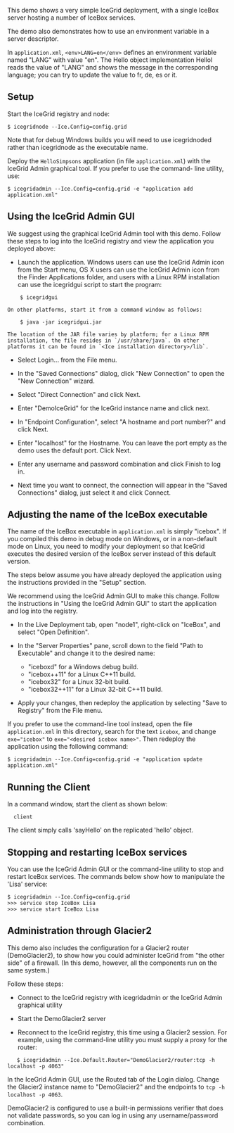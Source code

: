 This demo shows a very simple IceGrid deployment, with a single
IceBox server hosting a number of IceBox services.

The demo also demonstrates how to use an environment variable in a
server descriptor.

In `application.xml`, `<env>LANG=en</env>` defines an environment variable
named "LANG" with value "en". The Hello object implementation HelloI
reads the value of "LANG" and shows the message in the corresponding
language; you can try to update the value to fr, de, es or it.


Setup
-----

Start the IceGrid registry and node:

    $ icegridnode --Ice.Config=config.grid

Note that for debug Windows builds you will need to use icegridnoded
rather than icegridnode as the executable name.

Deploy the `HelloSimpsons` application (in file `application.xml`) with
the IceGrid Admin graphical tool. If you prefer to use the command-
line utility, use:

    $ icegridadmin --Ice.Config=config.grid -e "application add application.xml"

Using the IceGrid Admin GUI
---------------------------

We suggest using the graphical IceGrid Admin tool with this demo. Follow 
these steps to log into the IceGrid registry and view the application 
you deployed above:

  - Launch the application. Windows users can use the IceGrid Admin
    icon from the Start menu, OS X users can use the IceGrid Admin
    icon from the Finder Applications folder, and users with a Linux
    RPM installation can use the icegridgui script to start the
    program:
```
    $ icegridgui
```
    On other platforms, start it from a command window as follows:
```
    $ java -jar icegridgui.jar
```
    The location of the JAR file varies by platform; for a Linux RPM
    installation, the file resides in `/usr/share/java`. On other
    platforms it can be found in `<Ice installation directory>/lib`.

  - Select Login... from the File menu.

  - In the "Saved Connections" dialog, click "New Connection" to open
    the "New Connection" wizard.

  - Select "Direct Connection" and click Next.

  - Enter "DemoIceGrid" for the IceGrid instance name and click next.

  - In "Endpoint Configuration", select "A hostname and port number?"
    and click Next.

  - Enter "localhost" for the Hostname. You can leave the port empty
    as the demo uses the default port. Click Next.

  - Enter any username and password combination and click Finish
    to log in.

  - Next time you want to connect, the connection will appear in the
    "Saved Connections" dialog, just select it and click Connect.


Adjusting the name of the IceBox executable
-------------------------------------------

The name of the IceBox executable in `application.xml` is simply 
"icebox". If you compiled this demo in debug mode on Windows, 
or in a non-default mode on Linux, you need to modify your deployment 
so that IceGrid executes the desired version of the IceBox server
instead of this default version. 

The steps below assume you have already deployed the application using 
the instructions provided in the "Setup" section.

We recommend using the IceGrid Admin GUI to make this change. Follow the
instructions in "Using the IceGrid Admin GUI" to start the application 
and log into the registry.

  - In the Live Deployment tab, open "node1", right-click on "IceBox",
    and select "Open Definition".

  - In the "Server Properties" pane, scroll down to the field "Path to
    Executable" and change it to the desired name:
      - "iceboxd" for a Windows debug build.
      - "icebox++11" for a Linux C++11 build.
      - "icebox32" for a Linux 32-bit build.
      - "icebox32++11" for a Linux 32-bit C++11 build.

  - Apply your changes, then redeploy the application by selecting
    "Save to Registry" from the File menu.

If you prefer to use the command-line tool instead, open the file
`application.xml` in this directory, search for the text `icebox`, and
change `exe="icebox"` to `exe="<desired icebox name>"`. Then redeploy the 
application using the following command:

    $ icegridadmin --Ice.Config=config.grid -e "application update application.xml"


Running the Client
------------------

In a command window, start the client as shown below:

      client

The client simply calls 'sayHello' on the replicated 'hello' object.


Stopping and restarting IceBox services
---------------------------------------

You can use the IceGrid Admin GUI or the command-line utility to stop and
restart IceBox services. The commands below show how to manipulate
the 'Lisa' service:

    $ icegridadmin --Ice.Config=config.grid
    >>> service stop IceBox Lisa
    >>> service start IceBox Lisa


Administration through Glacier2
-------------------------------

This demo also includes the configuration for a Glacier2 router
(DemoGlacier2), to show how you could administer IceGrid from
 "the other side" of a firewall. (In this demo, however, all the
components run on the same system.)

Follow these steps:

 - Connect to the IceGrid registry with icegridadmin or the
   IceGrid Admin graphical utility

 - Start the DemoGlacier2 server

 - Reconnect to the IceGrid registry, this time using a Glacier2
   session. For example, using the command-line utility you must
   supply a proxy for the router:
```
   $ icegridadmin --Ice.Default.Router="DemoGlacier2/router:tcp -h localhost -p 4063"
```
   In the IceGrid Admin GUI, use the Routed tab of the Login dialog. 
   Change the Glacier2 instance name to "DemoGlacier2" and the endpoints 
   to `tcp -h localhost -p 4063`.

   DemoGlacier2 is configured to use a built-in permissions verifier
   that does not validate passwords, so you can log in using any
   username/password combination.

